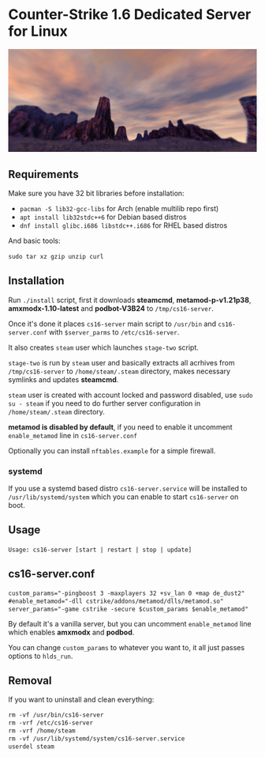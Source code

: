 # Counter-Strike 1.6 Dedicated Server for Linux

![screenshot](screenshot.jpg)

## Requirements

Make sure you have 32 bit libraries before installation:

- ```pacman -S lib32-gcc-libs``` for Arch (enable multilib repo first)
- ```apt install lib32stdc++6``` for Debian based distros
- ```dnf install glibc.i686 libstdc++.i686``` for RHEL based distros

And basic tools:

```sudo tar xz gzip unzip curl```

## Installation

Run ```./install``` script, first it downloads **steamcmd**, **metamod-p-v1.21p38**, **amxmodx-1.10-latest** and **podbot-V3B24** to ```/tmp/cs16-server```.

Once it's done it places ```cs16-server``` main script to ```/usr/bin``` and ```cs16-server.conf``` with ```$server_parms``` to ```/etc/cs16-server```.

It also creates ```steam``` user which launches ```stage-two``` script.

```stage-two``` is run by ```steam``` user and basically extracts all acrhives from ```/tmp/cs16-server``` to ```/home/steam/.steam``` directory, makes necessary symlinks and updates **steamcmd**.

```steam``` user is created with account locked and password disabled, use ```sudo su - steam``` if you need to do further server configuration in ```/home/steam/.steam``` directory.

**metamod is disabled by default**, if you need to enable it uncomment ```enable_metamod``` line in ```cs16-server.conf```

Optionally you can install ```nftables.example``` for a simple firewall.

### systemd

If you use a systemd based distro ```cs16-server.service``` will be installed to ```/usr/lib/systemd/system``` which you can enable to start ```cs16-server``` on boot.

## Usage

```Usage: cs16-server [start | restart | stop | update]```

## cs16-server.conf

```
custom_params="-pingboost 3 -maxplayers 32 +sv_lan 0 +map de_dust2"
#enable_metamod="-dll cstrike/addons/metamod/dlls/metamod.so"
server_params="-game cstrike -secure $custom_params $enable_metamod"
```
By default it's a vanilla server, but you can uncomment ```enable_metamod``` line which enables **amxmodx** and **podbod**.

You can change ```custom_params``` to whatever you want to, it all just passes options to ```hlds_run```.

## Removal

If you want to uninstall and clean everything:

```
rm -vf /usr/bin/cs16-server
rm -vrf /etc/cs16-server
rm -vrf /home/steam
rm -vf /usr/lib/systemd/system/cs16-server.service
userdel steam
```
